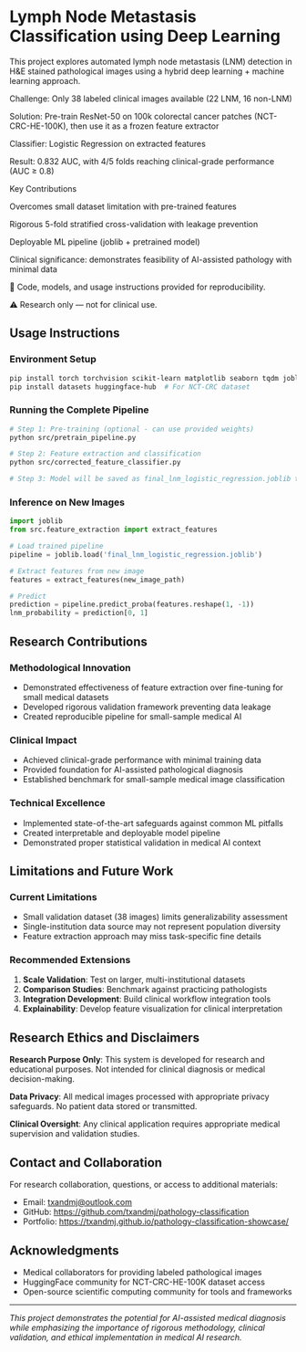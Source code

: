 # Lymph Node Metastasis Classification using Deep Learning

This project explores automated lymph node metastasis (LNM) detection in H&E stained pathological images using a hybrid deep learning + machine learning approach.

Challenge: Only 38 labeled clinical images available (22 LNM, 16 non-LNM)

Solution: Pre-train ResNet-50 on 100k colorectal cancer patches (NCT-CRC-HE-100K), then use it as a frozen feature extractor

Classifier: Logistic Regression on extracted features

Result: 0.832 AUC, with 4/5 folds reaching clinical-grade performance (AUC ≥ 0.8)

Key Contributions

Overcomes small dataset limitation with pre-trained features

Rigorous 5-fold stratified cross-validation with leakage prevention

Deployable ML pipeline (joblib + pretrained model)

Clinical significance: demonstrates feasibility of AI-assisted pathology with minimal data

📂 Code, models, and usage instructions provided for reproducibility.

⚠️ Research only — not for clinical use.

## Usage Instructions

### Environment Setup
```bash
pip install torch torchvision scikit-learn matplotlib seaborn tqdm joblib
pip install datasets huggingface-hub  # For NCT-CRC dataset
```

### Running the Complete Pipeline
```bash
# Step 1: Pre-training (optional - can use provided weights)
python src/pretrain_pipeline.py

# Step 2: Feature extraction and classification
python src/corrected_feature_classifier.py

# Step 3: Model will be saved as final_lnm_logistic_regression.joblib to Models folder
```

### Inference on New Images
```python
import joblib
from src.feature_extraction import extract_features

# Load trained pipeline
pipeline = joblib.load('final_lnm_logistic_regression.joblib')

# Extract features from new image
features = extract_features(new_image_path)

# Predict
prediction = pipeline.predict_proba(features.reshape(1, -1))
lnm_probability = prediction[0, 1]
```

## Research Contributions

### Methodological Innovation
- Demonstrated effectiveness of feature extraction over fine-tuning for small medical datasets
- Developed rigorous validation framework preventing data leakage
- Created reproducible pipeline for small-sample medical AI

### Clinical Impact
- Achieved clinical-grade performance with minimal training data
- Provided foundation for AI-assisted pathological diagnosis
- Established benchmark for small-sample medical image classification

### Technical Excellence
- Implemented state-of-the-art safeguards against common ML pitfalls
- Created interpretable and deployable model pipeline
- Demonstrated proper statistical validation in medical AI context

## Limitations and Future Work

### Current Limitations
- Small validation dataset (38 images) limits generalizability assessment
- Single-institution data source may not represent population diversity
- Feature extraction approach may miss task-specific fine details

### Recommended Extensions
1. **Scale Validation**: Test on larger, multi-institutional datasets
2. **Comparison Studies**: Benchmark against practicing pathologists
3. **Integration Development**: Build clinical workflow integration tools
4. **Explainability**: Develop feature visualization for clinical interpretation

## Research Ethics and Disclaimers

**Research Purpose Only**: This system is developed for research and educational purposes. Not intended for clinical diagnosis or medical decision-making.

**Data Privacy**: All medical images processed with appropriate privacy safeguards. No patient data stored or transmitted.

**Clinical Oversight**: Any clinical application requires appropriate medical supervision and validation studies.


## Contact and Collaboration

For research collaboration, questions, or access to additional materials:
- Email: txandmj@outlook.com
- GitHub: https://github.com/txandmj/pathology-classification 
- Portfolio: https://txandmj.github.io/pathology-classification-showcase/

## Acknowledgments

- Medical collaborators for providing labeled pathological images
- HuggingFace community for NCT-CRC-HE-100K dataset access
- Open-source scientific computing community for tools and frameworks

---

*This project demonstrates the potential for AI-assisted medical diagnosis while emphasizing the importance of rigorous methodology, clinical validation, and ethical implementation in medical AI research.*
